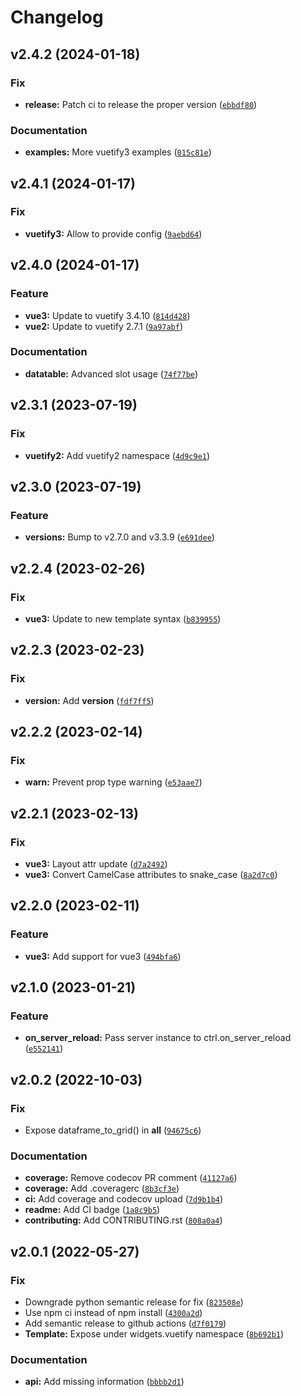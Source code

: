 # Changelog

<!--next-version-placeholder-->

## v2.4.2 (2024-01-18)

### Fix

* **release:** Patch ci to release the proper version ([`ebbdf80`](https://github.com/Kitware/trame-vuetify/commit/ebbdf80db78a15c9f25658222c55e2703d17704e))

### Documentation

* **examples:** More vuetify3 examples ([`015c81e`](https://github.com/Kitware/trame-vuetify/commit/015c81e8426a6a86c6d2fcd3ddaaaf51f86fff9d))

## v2.4.1 (2024-01-17)

### Fix

* **vuetify3:** Allow to provide config ([`9aebd64`](https://github.com/Kitware/trame-vuetify/commit/9aebd64728ed6746604569561633e0cd4f7c1ff8))

## v2.4.0 (2024-01-17)

### Feature

* **vue3:** Update to vuetify 3.4.10 ([`814d428`](https://github.com/Kitware/trame-vuetify/commit/814d4283900f5bc5a7234058ee493a3a304931ce))
* **vue2:** Update to vuetify 2.7.1 ([`9a97abf`](https://github.com/Kitware/trame-vuetify/commit/9a97abf81aa32060403b5e4d32274927727bcd7a))

### Documentation

* **datatable:** Advanced slot usage ([`74f77be`](https://github.com/Kitware/trame-vuetify/commit/74f77be2a9b7a43f5438615ea59d0e5e483f0474))

## v2.3.1 (2023-07-19)

### Fix

* **vuetify2:** Add vuetify2 namespace ([`4d9c9e1`](https://github.com/Kitware/trame-vuetify/commit/4d9c9e1278c26989362cde28d6a9c862426d5846))

## v2.3.0 (2023-07-19)

### Feature

* **versions:** Bump to v2.7.0 and v3.3.9 ([`e691dee`](https://github.com/Kitware/trame-vuetify/commit/e691dee9564e91f872114e6dd611d500c2d251f7))

## v2.2.4 (2023-02-26)
### Fix
* **vue3:** Update to new template syntax ([`b839955`](https://github.com/Kitware/trame-vuetify/commit/b8399555bfce9370474347d16182458b756bdb55))

## v2.2.3 (2023-02-23)
### Fix
* **version:** Add __version__ ([`fdf7ff5`](https://github.com/Kitware/trame-vuetify/commit/fdf7ff57d2f13c4bc58edb051aff922c2da93508))

## v2.2.2 (2023-02-14)
### Fix
* **warn:** Prevent prop type warning ([`e53aae7`](https://github.com/Kitware/trame-vuetify/commit/e53aae76c563b7bcc6a16584b8573747b293d057))

## v2.2.1 (2023-02-13)
### Fix
* **vue3:** Layout attr update ([`d7a2492`](https://github.com/Kitware/trame-vuetify/commit/d7a24928141722415f8c8e2e94a63e3336bae19d))
* **vue3:** Convert CamelCase attributes to snake_case ([`8a2d7c0`](https://github.com/Kitware/trame-vuetify/commit/8a2d7c0d3ddbd95bfbe0bd4194f5b5f012e9533e))

## v2.2.0 (2023-02-11)
### Feature
* **vue3:** Add support for vue3 ([`494bfa6`](https://github.com/Kitware/trame-vuetify/commit/494bfa6d207114d8297b1b4c11e937e100dc2db8))

## v2.1.0 (2023-01-21)
### Feature
* **on_server_reload:** Pass server instance to ctrl.on_server_reload ([`e552141`](https://github.com/Kitware/trame-vuetify/commit/e552141b88e41be258a1edd3bc47aaf1f0a287f7))

## v2.0.2 (2022-10-03)
### Fix
* Expose dataframe_to_grid() in __all__ ([`94675c6`](https://github.com/Kitware/trame-vuetify/commit/94675c6c0e5d9e8cc645219123e0616d81537f84))

### Documentation
* **coverage:** Remove codecov PR comment ([`41127a6`](https://github.com/Kitware/trame-vuetify/commit/41127a6e07e81357cc2ee34d485155e1f4438764))
* **coverage:** Add .coveragerc ([`8b3cf3e`](https://github.com/Kitware/trame-vuetify/commit/8b3cf3e879c89288d4b237e9b26a340aba1f7fee))
* **ci:** Add coverage and codecov upload ([`7d9b1b4`](https://github.com/Kitware/trame-vuetify/commit/7d9b1b4261221c0b93e262e9e4e207e4542caed1))
* **readme:** Add CI badge ([`1a8c9b5`](https://github.com/Kitware/trame-vuetify/commit/1a8c9b5086b5923cd19dfcfe39693a263e19fc4b))
* **contributing:** Add CONTRIBUTING.rst ([`808a0a4`](https://github.com/Kitware/trame-vuetify/commit/808a0a4c48e8fcfdf60cabac25af619b814d0f20))

## v2.0.1 (2022-05-27)
### Fix
* Downgrade python semantic release for fix ([`823508e`](https://github.com/Kitware/trame-vuetify/commit/823508e1d13f542686d0fde6866e7784dcbafc39))
* Use npm ci instead of npm install ([`4300a2d`](https://github.com/Kitware/trame-vuetify/commit/4300a2d4df15b025962c7e1380f52c2fd39693c9))
* Add semantic release to github actions ([`d7f0179`](https://github.com/Kitware/trame-vuetify/commit/d7f0179990168dafe7d51bafefa34455e32a86b9))
* **Template:** Expose under widgets.vuetify namespace ([`8b692b1`](https://github.com/Kitware/trame-vuetify/commit/8b692b1ed52a5003ab279ac429d0dc5596646f49))

### Documentation
* **api:** Add missing information ([`bbbb2d1`](https://github.com/Kitware/trame-vuetify/commit/bbbb2d14507bc6d5d5a73fc8ec0511be35e19bc3))
